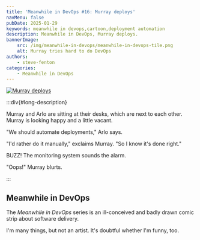 ```yaml
---
title: 'Meanwhile in DevOps #16: Murray deploys'
navMenu: false
pubDate: 2025-01-29
keywords: meanwhile in devops,cartoon,deployment automation
description: Meanwhile in DevOps, Murray deploys.
bannerImage:
    src: /img/meanwhile-in-devops/meanwhile-in-devops-tile.png
    alt: Murray tries hard to do DevOps
authors:
    - steve-fenton
categories:
    - Meanwhile in DevOps
---
```


<a href="#long-description">
<img src="/img/meanwhile-in-devops/meanwhile-in-devops-0016.png" alt="Murray deploys" />
</a>

:::div{#long-description}

Murray and Arlo are sitting at their desks, which are next to each other. Murray is looking happy and a little vacant.

"We should automate deployments," Arlo says.

"I'd rather do it manually," exclaims Murray. "So I know it's done right."

BUZZ! The monitoring system sounds the alarm.

"Oops!" Murray blurts.

:::

## Meanwhile in DevOps

The *Meanwhile in DevOps* series is an ill-conceived and badly drawn comic strip about software delivery.

I'm many things, but not an artist. It's doubtful whether I'm funny, too.
